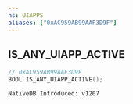 ```yaml
---
ns: UIAPPS
aliases: ["0xAC959AB99AAF3D9F"]
---
```

## IS_ANY_UIAPP_ACTIVE

```c
// 0xAC959AB99AAF3D9F
BOOL IS_ANY_UIAPP_ACTIVE();
```

```
NativeDB Introduced: v1207
```

